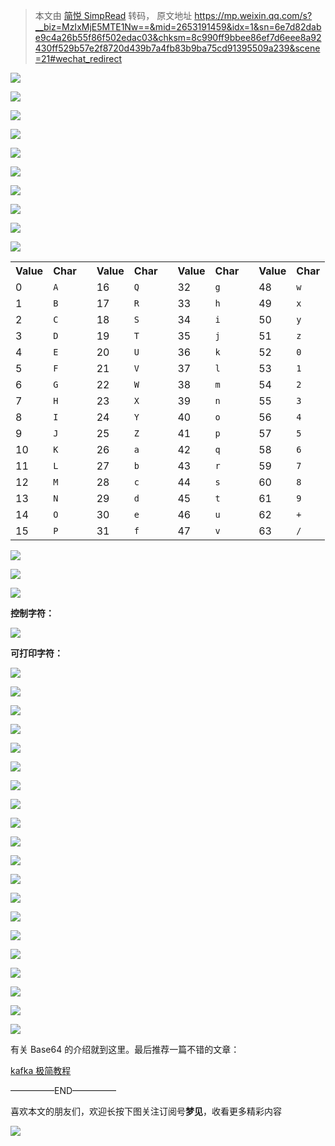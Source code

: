 > 本文由 [简悦 SimpRead](http://ksria.com/simpread/) 转码， 原文地址 https://mp.weixin.qq.com/s?__biz=MzIxMjE5MTE1Nw==&mid=2653191459&idx=1&sn=6e7d82dabe9c4a26b55f86f502edac03&chksm=8c990ff9bbee86ef7d6eee8a92430ff529b57e2f8720d439b7a4fb83b9ba75cd91395509a239&scene=21#wechat_redirect

![](https://mmbiz.qpic.cn/mmbiz_jpg/NtO5sialJZGric9qUUlYPKibEqia0K3TokuJgef4VCezFmEvSKYCG08BGAia32JOA1LZibHvfjXK6Y9nwFwZuFxspjLg/0?wx_fmt=jpeg)

![](https://mmbiz.qpic.cn/mmbiz_jpg/NtO5sialJZGric9qUUlYPKibEqia0K3TokuJe3QMadIicykk4l7gT0pBwqfwDmsGz3gvoiayNhmOAnIF35lGXs79eKjw/0?wx_fmt=jpeg)

![](https://mmbiz.qpic.cn/mmbiz_jpg/NtO5sialJZGric9qUUlYPKibEqia0K3TokuJ19S29mL8icT2BN8qbeC0gOLUrKnzhibCRWGlbGlIgdr5D1VIYsdiaI13w/0?wx_fmt=jpeg)

![](https://mmbiz.qpic.cn/mmbiz_jpg/NtO5sialJZGric9qUUlYPKibEqia0K3TokuJqAZDvHZPdvrwVbMDib12to6x0zv9ibrLUbYOd7SL2Q7yQWXqK5DKd2NQ/0?wx_fmt=jpeg)

![](https://mmbiz.qpic.cn/mmbiz_jpg/NtO5sialJZGric9qUUlYPKibEqia0K3TokuJdjD7uaS41HpHXhg8zn28yAsicIYoa3SUQfzIO7Pxn2zcicaNyULHsSKw/0?wx_fmt=jpeg)

![](https://mmbiz.qpic.cn/mmbiz_jpg/NtO5sialJZGric9qUUlYPKibEqia0K3TokuJgMCZc493adXMcXSJDzSTO8t9ANlJlvibesFHI9G01QVvQ1lGNM27Cng/0?wx_fmt=jpeg)

![](https://mmbiz.qpic.cn/mmbiz_jpg/NtO5sialJZGric9qUUlYPKibEqia0K3TokuJ1EiaOFBTrKjgbnAqgLtLRvFOiblwu0R0aYhgNm9Qq92JSasYYm2Q6g1g/0?wx_fmt=jpeg)

![](https://mmbiz.qpic.cn/mmbiz_jpg/NtO5sialJZGric9qUUlYPKibEqia0K3TokuJqKfKa3lPhdgCh2o6MkjM723AOzXM7dCW1ZAIl76yPh3zhATBZfSlYA/0?wx_fmt=jpeg)

![](https://mmbiz.qpic.cn/mmbiz_jpg/NtO5sialJZGric9qUUlYPKibEqia0K3TokuJ0FFQR6RdtVIqhM6RKbTpHIXVDrhNJzc267KrRFtHwdKApOjBjPu29g/0?wx_fmt=jpeg)

![](https://mmbiz.qpic.cn/mmbiz_jpg/NtO5sialJZGpPkogPh2rSVMDy0KRKxh7lRNdvXFh47zFQO7hz9eibr7HKyMbfvgUdtlsjic5TecOc9EA6ngWeCVVA/0?wx_fmt=jpeg)

<table><tbody><tr><th scope="col">Value</th><th scope="col">Char</th><td rowspan="17"><br></td><th scope="col">Value</th><th scope="col">Char</th><td rowspan="17"><br></td><th scope="col">Value</th><th scope="col">Char</th><td rowspan="17"><br></td><th scope="col">Value</th><th scope="col">Char</th></tr><tr><td>0</td><td><code>A</code></td><td>16</td><td><code>Q</code></td><td>32</td><td><code>g</code></td><td>48</td><td><code>w</code></td></tr><tr><td>1</td><td><code>B</code></td><td>17</td><td><code>R</code></td><td>33</td><td><code>h</code></td><td>49</td><td><code>x</code></td></tr><tr><td>2</td><td><code>C</code></td><td>18</td><td><code>S</code></td><td>34</td><td><code>i</code></td><td>50</td><td><code>y</code></td></tr><tr><td>3</td><td><code>D</code></td><td>19</td><td><code>T</code></td><td>35</td><td><code>j</code></td><td>51</td><td><code>z</code></td></tr><tr><td>4</td><td><code>E</code></td><td>20</td><td><code>U</code></td><td>36</td><td><code>k</code></td><td>52</td><td><code>0</code></td></tr><tr><td>5</td><td><code>F</code></td><td>21</td><td><code>V</code></td><td>37</td><td><code>l</code></td><td>53</td><td><code>1</code></td></tr><tr><td>6</td><td><code>G</code></td><td>22</td><td><code>W</code></td><td>38</td><td><code>m</code></td><td>54</td><td><code>2</code></td></tr><tr><td>7</td><td><code>H</code></td><td>23</td><td><code>X</code></td><td>39</td><td><code>n</code></td><td>55</td><td><code>3</code></td></tr><tr><td>8</td><td><code>I</code></td><td>24</td><td><code>Y</code></td><td>40</td><td><code>o</code></td><td>56</td><td><code>4</code></td></tr><tr><td>9</td><td><code>J</code></td><td>25</td><td><code>Z</code></td><td>41</td><td><code>p</code></td><td>57</td><td><code>5</code></td></tr><tr><td>10</td><td><code>K</code></td><td>26</td><td><code>a</code></td><td>42</td><td><code>q</code></td><td>58</td><td><code>6</code></td></tr><tr><td>11</td><td><code>L</code></td><td>27</td><td><code>b</code></td><td>43</td><td><code>r</code></td><td>59</td><td><code>7</code></td></tr><tr><td>12</td><td><code>M</code></td><td>28</td><td><code>c</code></td><td>44</td><td><code>s</code></td><td>60</td><td><code>8</code></td></tr><tr><td>13</td><td><code>N</code></td><td>29</td><td><code>d</code></td><td>45</td><td><code>t</code></td><td>61</td><td><code>9</code></td></tr><tr><td>14</td><td><code>O</code></td><td>30</td><td><code>e</code></td><td>46</td><td><code>u</code></td><td>62</td><td><code>+</code></td></tr><tr><td>15</td><td><code>P</code></td><td>31</td><td><code>f</code></td><td>47</td><td><code>v</code></td><td>63</td><td><code>/<br></code></td></tr></tbody></table>

![](https://mmbiz.qpic.cn/mmbiz_jpg/NtO5sialJZGpPkogPh2rSVMDy0KRKxh7lwkiaRZrzEhsA1YELPAfKjic2hDrL1ytiarWzLP59oVF6Ql3EaibUI11iaAg/0?wx_fmt=jpeg)

![](https://mmbiz.qpic.cn/mmbiz_jpg/NtO5sialJZGpPkogPh2rSVMDy0KRKxh7lxy6By8d61nO3DCem1JQWbNQHt6LNVM1zfxAynkXNXdZbdibqicQGEjUQ/0?wx_fmt=jpeg)

![](https://mmbiz.qpic.cn/mmbiz_jpg/NtO5sialJZGpPkogPh2rSVMDy0KRKxh7llkzrQvN7yD5JBNXahKItJdDlVzNpvADOW6BAc4wu5w27y76q8Tibb5w/0?wx_fmt=jpeg)

**控制字符：**

![](http://mmbiz.qpic.cn/mmbiz_png/NtO5sialJZGpPkogPh2rSVMDy0KRKxh7lygpoTnpuib6M3TsM3yfURUJ9XHw5n1dWibjo5D3gk3J8V4HW6h2k9k6A/0?wx_fmt=png)

**可打印字符：**

![](http://mmbiz.qpic.cn/mmbiz_png/NtO5sialJZGpPkogPh2rSVMDy0KRKxh7lLRf28epeCybSNsiaBbo4E7FSQRxRBlCClYJxMktP2442tYiagjqY6Krg/0?wx_fmt=png)

![](https://mmbiz.qpic.cn/mmbiz_jpg/NtO5sialJZGpPkogPh2rSVMDy0KRKxh7lWcy0016SFLu1YhiaSOumAqJmOgESSSpEfcdlfaibu0bFYrLItnsmmm1g/0?wx_fmt=jpeg)

![](https://mmbiz.qpic.cn/mmbiz_jpg/NtO5sialJZGrQIzKjUlydibXtgEJrhrullRRs73foiaIIPRnhE3UgyOiacJsu3fQSiaxnicl8IDme6GCnJcSk4DJDDXw/0?wx_fmt=jpeg)

![](https://mmbiz.qpic.cn/mmbiz_jpg/NtO5sialJZGrfMbaOksqJXgRnIaPT7lBfXT1iapibNibibgHjZ6WzjhIUX3p3Aw5Rmfnzx065icLg4Vy5icCqsJLNibb9A/0?wx_fmt=jpeg)

![](https://mmbiz.qpic.cn/mmbiz_jpg/NtO5sialJZGrQIzKjUlydibXtgEJrhrullSSQrHjGk1UXhE0Y4ibtJE5wq3v9wQicE6ibGSFxfic1cY6FolibicSNVkbUQ/0?wx_fmt=jpeg)

![](https://mmbiz.qpic.cn/mmbiz_jpg/NtO5sialJZGrfMbaOksqJXgRnIaPT7lBficic2Tkx6DHaibuoic6ibibylBjek8BicRrCjKD0I4SzfCHzIGeSEsdWHf0Hg/0?wx_fmt=jpeg)

![](https://mmbiz.qpic.cn/mmbiz_jpg/NtO5sialJZGrfMbaOksqJXgRnIaPT7lBf0Dzdq0J9dc0vZJiaiaxYfCVcBVgm799XHA3yIcHVveP8CribekErL4N2w/0?wx_fmt=jpeg)

![](http://mmbiz.qpic.cn/mmbiz_png/NtO5sialJZGrfMbaOksqJXgRnIaPT7lBfdHxGZABRxA4DLXtGyZbCLKRs6UneUXRYxUZdUvjbby0yIict5LSVbkg/0?wx_fmt=png)

![](https://mmbiz.qpic.cn/mmbiz_jpg/NtO5sialJZGrfMbaOksqJXgRnIaPT7lBfib0o9kYicUMibnEqLzXGoWsHBkJ1935EyLWE88IZrr3x1jf2zqfoy1pgQ/0?wx_fmt=jpeg)

![](https://mmbiz.qpic.cn/mmbiz_jpg/NtO5sialJZGrfMbaOksqJXgRnIaPT7lBfnne6rsrasnROS0omAwvXKpAFuq3VF5SZKLFLTfUibjhkAImdOxFNQ9w/0?wx_fmt=jpeg)

![](https://mmbiz.qpic.cn/mmbiz_jpg/NtO5sialJZGrfMbaOksqJXgRnIaPT7lBfVTRzEoTBysibsUia1jsicQhZgBjAEbIicGfNRcb9riazHPXLYc3vX2OCGhQ/0?wx_fmt=jpeg)

![](https://mmbiz.qpic.cn/mmbiz_jpg/NtO5sialJZGrfMbaOksqJXgRnIaPT7lBfPmroctBDw1W2xtRzKzSG8QVyqh9rqqn5iaWRgBicHg2sibicZxQuWMwiaOA/0?wx_fmt=jpeg)

![](https://mmbiz.qpic.cn/mmbiz_jpg/NtO5sialJZGrfMbaOksqJXgRnIaPT7lBf0k0ZJ1diaBoibbNG7EicgibCZkic2OdRFem7YWA8wHANJTqvAfyicDUwFzfw/0?wx_fmt=jpeg)

![](https://mmbiz.qpic.cn/mmbiz_jpg/NtO5sialJZGrfMbaOksqJXgRnIaPT7lBflHjzqY9M1Jp9607pX7ibH6hh74gQOSgzLa2MtFta42D5LtpSCgBMKcQ/0?wx_fmt=jpeg)

![](http://mmbiz.qpic.cn/mmbiz_png/NtO5sialJZGrfMbaOksqJXgRnIaPT7lBfKRVZznpFFwlbVdqDPoMffYC53OLlHFicKxCFQSLefjkfA2XWs86TP0A/0?wx_fmt=png)

![](https://mmbiz.qpic.cn/mmbiz_jpg/NtO5sialJZGrfMbaOksqJXgRnIaPT7lBfew9jjcJX7JQHnVNqhHycZDZoJBCBhqwyQ8ibpd1dibrZ2I6mOdoQ3nww/0?wx_fmt=jpeg)

![](https://mmbiz.qpic.cn/mmbiz_jpg/NtO5sialJZGrfMbaOksqJXgRnIaPT7lBfv1tiaTGoqrMH1XWfaiajLQicb2icb0gx60YmtC2fgwPrN8jkf7JOibdhqeg/0?wx_fmt=jpeg)

![](https://mmbiz.qpic.cn/mmbiz_jpg/NtO5sialJZGrfMbaOksqJXgRnIaPT7lBf4mLDCy5hsoyyRAK1TdG3yXr4glHPnibRsMZY3hINLOnfYSsib2eoGPmg/0?wx_fmt=jpeg)

![](https://mmbiz.qpic.cn/mmbiz_jpg/NtO5sialJZGrfMbaOksqJXgRnIaPT7lBfhoyibjwrXFeWRJR4nbDKBAIp0BnscbdBA03RCYv1mfIV85EviaV8zcJQ/0?wx_fmt=jpeg)

![](https://mmbiz.qpic.cn/mmbiz_jpg/NtO5sialJZGrfMbaOksqJXgRnIaPT7lBf72r7ab7b7QgMOnYLndICbFoO04LwxknBGcEAibeJNC3O02ZgH9bF2uw/0?wx_fmt=jpeg)

有关 Base64 的介绍就到这里。最后推荐一篇不错的文章：

[kafka 极简教程](http://mp.weixin.qq.com/s?__biz=MzU0OTE4MzYzMw==&mid=2247483788&idx=1&sn=9a30a9d1ef1f904b8d3ccda57aa2556b&chksm=fbb28872ccc501642b65acbf77bc10d48c70ae43641282a5eaf7e9483860a9b1acfa3061badc&scene=21#wechat_redirect)  

—————END—————

喜欢本文的朋友们，欢迎长按下图关注订阅号**梦见**，收看更多精彩内容

![](http://mmbiz.qpic.cn/mmbiz_jpg/NtO5sialJZGoBj18gILw2hefgpNaCia1eRhNCzRx29e1DpVhicyenCic4RQibDTbzySoqqpOrmBxu7KlLZM73YDDPJg/0?wx_fmt=jpeg)
